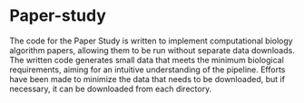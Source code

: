 # Paper-study

The code for the Paper Study is written to implement computational biology algorithm papers, allowing them to be run without separate data downloads. 
The written code generates small data that meets the minimum biological requirements, aiming for an intuitive understanding of the pipeline. 
Efforts have been made to minimize the data that needs to be downloaded, but if necessary, it can be downloaded from each directory.
